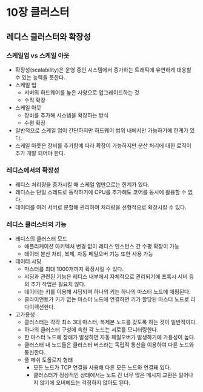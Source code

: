 # 10장 클러스터

## 레디스 클러스터와 확장성

### 스케일업 vs 스케일 아웃

- 확장성(scalability)은 운영 중인 시스템에서 증가하는 트래픽에 유연하게 대응할 수 있는 능력을 뜻한다.
- 스케일 업
    - 서버의 하드웨어를 높은 사양으로 업그레이드하는 것
    - 수직 확장
- 스케일 아웃
    - 장비를 추가해 시스템을 확장하는 방식
    - 수평 확장
- 일반적으로 스케일 업이 간단하지만 하드웨어 범위 내에서만 가능하기에 한계가 있다.
- 스케일 아웃은 장비를 추가함에 따라 확장이 가능하지만 분산 처리에 대한 로직이 추가 개발 되어야 한다.

### 레디스에서의 확장성

- 레디스 처리량을 증가시킬 때 스케일 업만으로는 한계가 있다.
- 레디스는 단일 스레드로 동작하기에 CPU를 추가해도 코어를 동시에 활용할 수 없다.
- 데이터를 여러 서버로 분할해 관리하여 처리량을 선형적으로 확장시킬 수 있다.

### 레디스 클러스터의 기능

- 레디스의 클러스터 모드
    - 애플리케이션 아키텍처 변경 없이 레디스 인스턴스 간 수평 확장이 가능
    - 데이터 분산 처리, 복제, 자동 페일오버 기능 또한 사용 가능
- 데이터 샤딩
    - 마스터를 최대 1000개까지 확장시킬 수 있다.
    - 샤딩과 관련된 기능은 레디스 내부에서 자체적으로 관리되기에 프록시 서버 등의 추가 작업은 필요치 않다.
    - 데이터는 키를 이용해 샤딩되며 하나의 키는 하나의 마스터 노드에 매핑된다.
    - 클라이언트가 키가 없는 마스터 노드에 연결하면 키가 할당된 마스터 노드로 리다이렉션한다.
- 고가용성
    - 클러스터는 각각 최소 3대 마스터, 복제본 노드를 갖도록 하는 것이 일반적이다.
    - 하나의 클러스터 구성에 속한 각 노드는 서로를 모니터링한다.
    - 한 마스터 노드에 장애가 발생하면 자동 페일오버가 발생하기에 가용성이 높다.
    - 클러스터 내 노드들은 클러스터 버스라는 독립적 통신을 이용하여 다른 노드와 통신한다.
    - 풀 메쉬 토폴로지 형태
        - 모든 노드가 TCP 연결을 사용해 다른 모든 노드와 연결돼 있다.
        - 클러스터가 정상적인 상태에서는 노드 간 너무 많은 메시지 교환은 일어나지 않기에 오버헤드는 걱정하지 않아도 된다.
